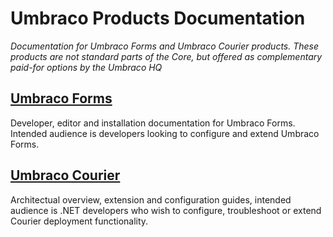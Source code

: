 # Umbraco Products Documentation

_Documentation for Umbraco Forms and Umbraco Courier products. These products are not standard parts of the Core, but
offered as complementary paid-for options by the Umbraco HQ_

## [Umbraco Forms](UmbracoForms/index.md)
Developer, editor and installation documentation for Umbraco Forms. Intended audience is developers looking to configure and extend
Umbraco Forms.


## [Umbraco Courier](UmbracoCourier/index.md)
Architectual overview, extension and configuration guides, intended audience is .NET developers who wish to configure, troubleshoot or extend Courier deployment functionality.
